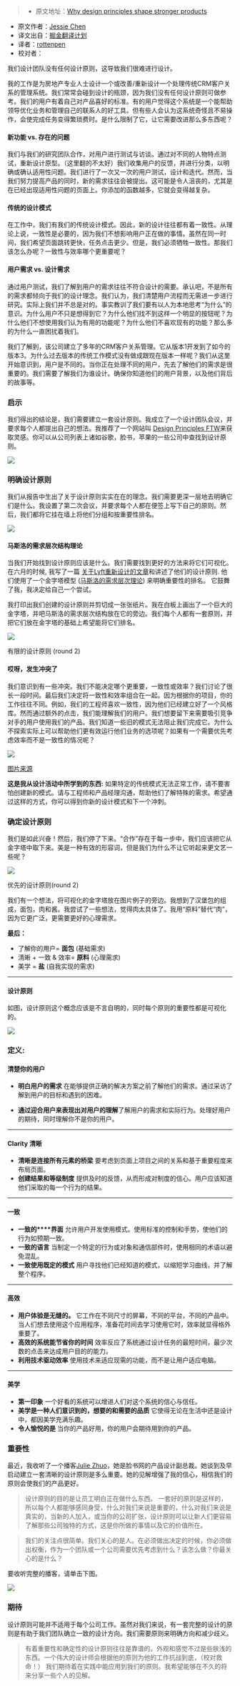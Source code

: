 > * 原文地址：[Why design principles shape stronger products](https://uxdesign.cc/why-design-principles-shape-stronger-products-ae677bdd831b#.20fz1utbj)
* 原文作者：[Jessie Chen](https://uxdesign.cc/@lovejessiecat)
* 译文出自：[掘金翻译计划](https://github.com/xitu/gold-miner)
* 译者：[rottenpen](https://github.com/rottenpen)
* 校对者：






我们设计团队没有任何设计原则，这导致我们很难进行设计。

我的工作是为房地产专业人士设计一个或改善/重新设计一个处理传统CRM客户关系的管理系统。我们常常会碰到设计的瓶颈，因为我们没有任何设计原则可做参考。我们的用户有着自己对产品喜好的标准。有的用户觉得这个系统是一个能帮助领导优化业务和管理自己的联系人的好工具。但有些人会认为这系统奇怪且不易操作，会使完成任务变得繁琐费时。是什么限制了它，让它需要改进那么多东西呢？

#### 新功能 vs. 存在的问题

我们与我们的研究团队合作，对用户进行测试与访谈。通过对不同的人物特点测试，重新设计原型。（这里翻的不太好）我们收集用户的反馈，并进行分类，以明确或确认适用性问题。我们进行了一次又一次的用户测试，设计和迭代。然而，当我们努力提高产品的同时，新的需求往往会被提出。这可能是令人沮丧的，尤其是在已经出现适用性问题的页面上。你添加的函数越多，它就会变得越复杂。

#### 传统的设计模式

在工作中，我们有我们的传统设计模式。因此，新的设计往往都有着一致性。从理论上说，一致性是必要的，因为我们不想影响用户正在做的事情。虽然在同一时间，我们希望页面跳转更快，任务点击更少。但是，我们必须牺牲一致性。那我们该怎么办呢？一致性与效率哪个更重要呢？

#### 用户需求 vs. 设计需求

通过用户测试，我们了解到用户的需求往往不符合设计的需要。承认吧，不是所有的需求都倾向于我们的设计理念。我们认为，我们清楚用户流程而无需进一步进行研究。实际上我们并不总是对的。事实教训了我们要有以人为本地思考“为什么”的意识。为什么用户不只是想得到它？为什么他们找不到这样一个明显的按钮呢？为什么他们不想使用我们认为有用的功能呢？为什么他们不喜欢现有的功能？那么多的为什么一直困扰着我们。

我们了解到，该公司建立了多年的CRM客户关系管理。它从版本1开发到了如今的版本3。为什么过去版本的传统工作模式没有做成跟现在版本一样呢？我们从这里开始意识到，用户是不同的。当你正在处理不同的用户，先去了解他们的需求是很重要的。我们需要了解我们为谁设计。确保你知道他们的用户背景，以及他们背后的故事等。

### 启示

我们得出的结论是，我们需要建立一套设计原则。我成立了一个设计团队会议，并要求每个人都提出自己的想法。我推荐了一个网站叫 [Design Principles FTW](http://www.designprinciplesftw.com/)来获取灵感。你可以从公司列表上诸如谷歌，脸书，苹果的一些公司中查找到设计原则。




![](http://ac-Myg6wSTV.clouddn.com/a13b7b74f03349e04055.png)







### 明确设计原则

我们从报告中生出了关于设计原则实实在在的理念。我们需要更深一层地去明确它们是什么。我设置了第二次会议，并要求每个人都在便签上写下自己的原则。然后，我们都将它挂在墙上将他们分组和按重要性排名。




![](http://ac-Myg6wSTV.clouddn.com/f6d978f0db09b523a34c.jpeg)







#### 马斯洛的需求层次结构理论

当我们开始找到设计原则应该是什么。我们需要找到更好的方法来将它们可视化。 在六月的时候, 我写了一篇 [关于Lyft重新设计的文章](https://uxdesign.cc/lyft-re-design-case-study-3df099c0ce45#.x9kc0h6om)和讲述了他们的设计原则. 他们使用了一个金字塔模型 ([马斯洛的需求层次理论](http://www.simplypsychology.org/maslow.html)) 来明确重要性的排名。 它鼓舞了我，我决定给自己一个尝试。

我打印出我们创建的设计原则并剪切成一张张纸片。我在白板上画出了一个巨大的金字塔，并吧马斯洛的需求层次结构放在它的旁边。我们每个人都有一套原则，并把它们放在金字塔的基础上希望能将它们排名。




![](http://ac-Myg6wSTV.clouddn.com/f15e77f06b873f017603.jpeg)



有限的设计原则 (round 2)



#### 哎呀，发生冲突了

我们意识到有一些冲突。我们不能决定哪个更重要，一致性或效率？我们讨论了很长一段时间。最后我们决定将一致性和效率组合在一起。因为根据你的项目，你的工作往往不同。例如，我们的工程师喜欢一致性，因为他们已经建立好了一个风格库。然而通过额外的点击，我们能理解我们的用户。我们想要留下来需要吸引竞争对手的用户使用我们的产品。我们知道一些旧的模式无法阻止我们完成它。为什么不探索实际上可以帮助他们更有效运行他们业务的选项呢？如果有一个需要优先考虑效率而不是一致性的情况呢？





![](http://ac-Myg6wSTV.clouddn.com/2d074f803563186941ce.jpeg)



[图片来源](http://ccwatraining.org/avoiding-conflict-is-not-the-goal-resolving-conflict-is/)



**这是我从设计活动中所学到的东西:** 如果特定的传统模式无法正常工作，请不要害怕创建新的模式。请与工程师和产品经理沟通，帮助他们了解特殊的需求。希望通过这样的方式，你可以得到你新的设计模式和下一个冲刺。

### 确定设计原则

我们是如此兴奋！然后，我们停了下来。“合作”存在于每一步中，我们应该把它从金字塔中取下来。美是一种有效的形容词，但是我们为什么不让它听起来更文艺一些呢？





![](http://ac-Myg6wSTV.clouddn.com/6be67aa77b71124cc69e.jpeg)



优先的设计原则(round 2)



我们有一个想法，将可视化的金字塔放在图片例子的旁边。我想到了汉堡包的组成，面包，肉和酱。我尝试了一些想法，觉得肉太具体了。我用“原料”替代“肉”，因为它更广泛，更需要更好的心理需求。

**最后：**

*   了解你的用户= **面包** (基础需求)
*   清晰 + 一致 & 效率= **原料** (心理需求)
*   美学 = **盐** (自我实现的需求)







* * *







#### 设计原则

如图，设计原则这个概念应该是不言自明的，同时每个原则的重要性都是可视化的。





![](http://ac-Myg6wSTV.clouddn.com/dd597a25d6cbeed4d22f.png)







### 定义:

#### 清楚你的用户


*   **明白用户的需求** 在能够提供正确的解决方案之前了解他们的需求。通过采访了解到用户的目标和遇到的困难。

*   **通过迎合用户来表现出对用户的理解**了解用户的需求和实际行为。处理好用户的期待，同时理解你不是你的用户。









* * *







#### Clarity 清晰

*   **清晰是连接所有元素的桥梁** 要考虑到页面上项目之间的关系和基于重要程度来布局页面。
*   **创建结果和等级制度** 提供及时的反馈，从而形成对制度的信心。用户应该知道他们采取的每一个行为的结果。











* * *







#### 一致

*   **一致的****界面**  允许用户开发使用模式。使用标准的控制和手势，使他们的行为如预期一致。
*   **一致的语言** 当制定一个特定的行为或对象和通信部件时，使用相同的术语以避免混乱。
*   **一致使用既定的模式** 用户寻找他们已经知道的模式，以缩短学习曲线，并了解整个程序。 











* * *







#### 高效

*   **用户体验是无缝的。** 它工作在不同尺寸的屏幕，不同的平台，不同的产品中。当人们想去使用这个应用程序，准备花时间去学习使用它时，效率就显得格外重要了。
*   **高效的系统能节省你的时间** 效率反应了系统通过设计任务的最短时间，最少次数的点击来达成用户目的的能力。
*   **利用技术驱动效率** 使用技术来适应现需的功能，而不是让用户适应电脑。











* * *







#### 美学


*   **第一印象** 一个好看的系统可以增进人们对这个系统的信心与信任。
*   **美学是一种人们意识到的，想要的和需要的品质** 它使得无论在生活中还是设计中，都因美学充满乐趣。
*   **令人愉悦的是** 当你的产品好用，你的用户会期待用到你的产品。

### 重要性

最近，我收听了一个播客[Julie Zhuo](https://medium.com/u/b8a4e5ae7490)，她是脸书网的产品设计副总裁。她谈到及早启动建立一套清晰的设计原则是多么重要。她的见解增强了我的信心，相信我们的原则会使我们的产品更好。
> 设计原则的目的是让员工明白正在做什么东西。
> 一套好的原则是这样的，所以每个人都能够感同身受，什么对我们来说是重要的，什么对我们来说是真实的，当新的人加入，或当你的公司扩张，设计原则可以让新人们更容易了解那些公司独特的方式，这是你所做的事情以及它的价值所在。

>  我们的关注点很简单。我们关心的是人。在必须做出决定的时候，你必须做出权衡，作为一个团队或一个公司需要优先考虑到什么？该怎么做？你最关心的是什么？

要收听完整的播客，请单击下图。

[![](https://i1.sndcdn.com/artworks-000166652068-8clzcy-t500x500.jpg)](https://w.soundcloud.com/player/?referrer=https%3A%2F%2Fuxdesign.cc%2Fmedia%2Fd1a2603d7df6acc2f23c9b9f9c7cf402%3FmaxWidth%3D500&show_artwork=true&url=http%3A%2F%2Fapi.soundcloud.com%2Ftracks%2F268298285)

### 期待
设计原则可能并不适用于每个公司工作。虽然对我们来说，有一套完整的设计的原则是有助于我们团队确立一致的设计方向。我们需要原则来明确方向和减少歧义。
>有着重要性和确定性的设计原则往往是靠谱的。外观和感觉不过是些肤浅的东西。一个伟大的设计师会根据他的原则为他的工作抗战到底，（校对救命！）
我们期待着在实践中能应用到我们的原则。我希望能够在不久的将来分享一些个人的见解。
